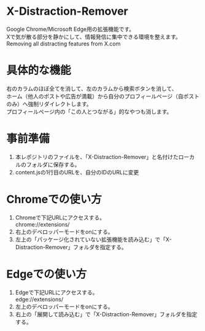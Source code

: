# X-Distraction-Remover
Google Chrome/Microsoft Edge用の拡張機能です。<br>
Xで気が散る部分を静かにして、情報発信に集中できる環境を整えます。<br>
Removing all distracting features from X.com

# 具体的な機能
右のカラムのほぼ全てを消して、左のカラムから検索ボタンを消して、<br>
ホーム（他人のポストや広告が満載）から自分のプロフィールページ（自ポストのみ）へ強制リダイレクトします。<br>
プロフィールページ内の「この人とつながる」的なやつも消します。

# 事前準備
1. 本レポジトリのファイルを、「X-Distraction-Remover」と名付けたローカルのフォルダに保存する。
2. content.jsの1行目のURLを、自分のIDのURLに変更

# Chromeでの使い方
1. Chromeで下記URLにアクセスする。<br>
chrome://extensions/<br>
3. 右上のデベロッパーモードをonにする。
4. 左上の「パッケージ化されていない拡張機能を読み込む」で「X-Distraction-Remover」フォルダを指定する。

# Edgeでの使い方
1. Edgeで下記URLにアクセスする。<br>
edge://extensions/
3. 左上のデベロッパーモードをonにする。
4. 右上の「展開して読み込む」で「X-Distraction-Remover」フォルダを指定する。
